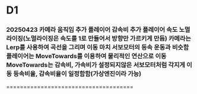 # D1


### 20250423 카메라 움직임 추가  플레이어 감속비 추가  플레이어 속도 노멀라이징(노멀라이징은 속도를 1로 만들어서 방향만 가르키게 만듬)  카메라는 Lerp를 사용하여 곡선을 그리며 이동 마치 서보모터의 등속 운동과 비슷함  플레이어는 MoveTowards를 이용하여 물리적인 연산으로 이동MoveTowards는 감속비, 가속비가 설정되지않은 서보모터처럼 각지게 이동 등속비율, 감속비율이 일정함함(가상엔진이라 가능)  
=====================================